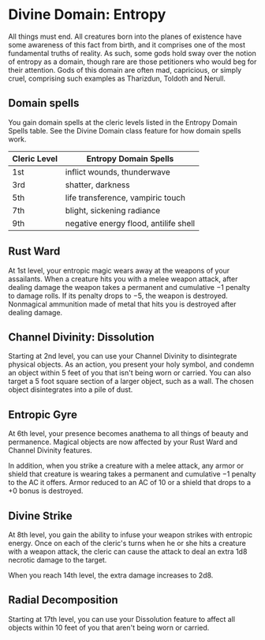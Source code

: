 # Divine Domain: Entropy
All things must end. All creatures born into the planes of existence have some awareness of this fact from birth, and it comprises one of the most fundamental truths of reality. As such, some gods hold sway over the notion of entropy as a domain, though rare are those petitioners who would beg for their attention. Gods of this domain are often mad, capricious, or simply cruel, comprising such examples as Tharizdun, Toldoth and Nerull.

## Domain spells
You gain domain spells at the cleric levels listed in the Entropy Domain Spells table. See the Divine Domain class feature for how domain spells work.

Cleric Level | Entropy Domain Spells
------------ | ---------------------
1st | inflict wounds, thunderwave
3rd | shatter, darkness
5th | life transference, vampiric touch
7th | blight, sickening radiance
9th | negative energy flood, antilife shell

## Rust Ward
At 1st level, your entropic magic wears away at the weapons of your assailants. When a creature hits you with a melee weapon attack, after dealing damage the weapon takes a permanent and cumulative −1 penalty to damage rolls. If its penalty drops to −5, the weapon is destroyed. Nonmagical ammunition made of metal that hits you is destroyed after dealing damage.

## Channel Divinity: Dissolution
Starting at 2nd level, you can use your Channel Divinity to disintegrate physical objects. As an action, you present your holy symbol, and condemn an object within 5 feet of you that isn't being worn or carried. You can also target a 5 foot square section of a larger object, such as a wall. The chosen object disintegrates into a pile of dust.

## Entropic Gyre
At 6th level, your presence becomes anathema to all things of beauty and permanence. Magical objects are now affected by your Rust Ward and Channel Divinity features.

In addition, when you strike a creature with a melee attack, any armor or shield that creature is wearing takes a permanent and cumulative −1 penalty to the AC it offers. Armor reduced to an AC of 10 or a shield that drops to a +0 bonus is destroyed.

## Divine Strike
At 8th level, you gain the ability to infuse your weapon strikes with entropic energy. Once on each of the cleric's turns when he or she hits a creature with a weapon attack, the cleric can cause the attack to deal an extra 1d8 necrotic damage to the target. 

When you reach 14th level, the extra damage increases to 2d8.

## Radial Decomposition
Starting at 17th level, you can use your Dissolution feature to affect all objects within 10 feet of you that aren't being worn or carried.
